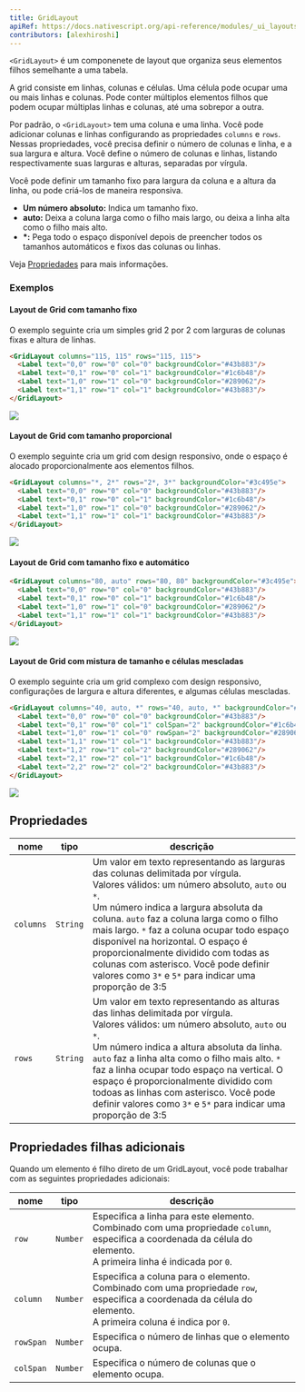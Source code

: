 ```yaml
---
title: GridLayout
apiRef: https://docs.nativescript.org/api-reference/modules/_ui_layouts_grid_layout_
contributors: [alexhiroshi]
---
```


`<GridLayout>` é um componenete de layout que organiza seus elementos filhos semelhante a uma tabela.

A grid consiste em linhas, colunas e células. Uma célula pode ocupar uma ou mais linhas e colunas. Pode conter múltiplos elementos filhos que podem ocupar múltiplas linhas e colunas, até uma sobrepor a outra.

Por padrão, o `<GridLayout>` tem uma coluna e uma linha. Você pode adicionar colunas e linhas configurando as propriedades `columns` e `rows`. Nessas propriedades, você precisa definir o número de colunas e linha, e a sua largura e altura. Você define o número de colunas e linhas, listando respectivamente suas larguras e alturas, separadas por vírgula.

Você pode definir um tamanho fixo para largura da coluna e a altura da linha, ou pode criá-los de maneira responsiva.

* **Um número absoluto:** Indica um tamanho fixo.
* **auto:** Deixa a coluna larga como o filho mais largo, ou deixa a linha alta como o filho mais alto.
* **\*:** Pega todo o espaço disponível depois de preencher todos os tamanhos automáticos e fixos das colunas ou linhas.

Veja [Propriedades](#propriedades) para mais informações.

### Exemplos

#### Layout de Grid com tamanho fixo

O exemplo seguinte cria um simples grid 2 por 2 com larguras de colunas fixas e altura de linhas.

```html
<GridLayout columns="115, 115" rows="115, 115">
  <Label text="0,0" row="0" col="0" backgroundColor="#43b883"/>
  <Label text="0,1" row="0" col="1" backgroundColor="#1c6b48"/>
  <Label text="1,0" row="1" col="0" backgroundColor="#289062"/>
  <Label text="1,1" row="1" col="1" backgroundColor="#43b883"/>
</GridLayout>
```
<img class="md:w-1/2 lg:w-1/3" src="https://art.nativescript-vue.org/layouts/grid_layout.svg" />

#### Layout de Grid com tamanho proporcional

O exemplo seguinte cria um grid com design responsivo, onde o espaço é alocado proporcionalmente aos elementos filhos.

```html
<GridLayout columns="*, 2*" rows="2*, 3*" backgroundColor="#3c495e">
  <Label text="0,0" row="0" col="0" backgroundColor="#43b883"/>
  <Label text="0,1" row="0" col="1" backgroundColor="#1c6b48"/>
  <Label text="1,0" row="1" col="0" backgroundColor="#289062"/>
  <Label text="1,1" row="1" col="1" backgroundColor="#43b883"/>
</GridLayout>
```
<img class="md:w-1/2 lg:w-1/3" src="https://art.nativescript-vue.org/layouts/grid_layout_star_sizing.svg" />

#### Layout de Grid com tamanho fixo e automático

```html
<GridLayout columns="80, auto" rows="80, 80" backgroundColor="#3c495e">
  <Label text="0,0" row="0" col="0" backgroundColor="#43b883"/>
  <Label text="0,1" row="0" col="1" backgroundColor="#1c6b48"/>
  <Label text="1,0" row="1" col="0" backgroundColor="#289062"/>
  <Label text="1,1" row="1" col="1" backgroundColor="#43b883"/>
</GridLayout>
```
<img class="md:w-1/2 lg:w-1/3" src="https://art.nativescript-vue.org/layouts/grid_layout_fixed_auto.svg" />

#### Layout de Grid com mistura de tamanho e células mescladas

O exemplo seguinte cria um grid complexo com design responsivo, configurações de largura e altura diferentes, e algumas células mescladas.

```html
<GridLayout columns="40, auto, *" rows="40, auto, *" backgroundColor="#3c495e">
  <Label text="0,0" row="0" col="0" backgroundColor="#43b883"/>
  <Label text="0,1" row="0" col="1" colSpan="2" backgroundColor="#1c6b48"/>
  <Label text="1,0" row="1" col="0" rowSpan="2" backgroundColor="#289062"/>
  <Label text="1,1" row="1" col="1" backgroundColor="#43b883"/>
  <Label text="1,2" row="1" col="2" backgroundColor="#289062"/>
  <Label text="2,1" row="2" col="1" backgroundColor="#1c6b48"/>
  <Label text="2,2" row="2" col="2" backgroundColor="#43b883"/>
</GridLayout>
```
<img class="md:w-1/2 lg:w-1/3" src="https://art.nativescript-vue.org/layouts/grid_layout_complex.svg" />

## Propriedades

| nome | tipo | descrição |
|------|------|-------------|
`columns` | `String` | Um valor em texto representando as larguras das colunas delimitada por vírgula.<br/>Valores válidos: um número absoluto, `auto` ou `*`.<br/>Um número indica a largura absoluta da coluna. `auto` faz a coluna larga como o filho mais largo. `*` faz a coluna ocupar todo espaço disponível na horizontal. O espaço é proporcionalmente dividido com todas as colunas com asterisco. Você pode definir valores como `3*` e `5*` para indicar uma proporção de 3:5
`rows` | `String` |Um valor em texto representando as alturas das linhas delimitada por vírgula.<br/>Valores válidos: um número absoluto, `auto` ou `*`.<br/>Um número indica a altura absoluta da linha. `auto` faz a linha alta como o filho mais alto. `*` faz a linha ocupar todo espaço na vertical. O espaço é proporcionalmente dividido com todoas as linhas com asterisco. Você pode definir valores como `3*` e `5*` para indicar uma proporção de 3:5

## Propriedades filhas adicionais

Quando um elemento é filho direto de um GridLayout, você pode trabalhar com as seguintes propriedades adicionais:

| nome | tipo | descrição |
|------|------|-------------|
`row` | `Number` | Especifica a linha para este elemento. Combinado com uma propriedade `column`, especifica a coordenada da célula do elemento.<br/>A primeira linha é indicada por `0`.
`column` | `Number` | Especifica a coluna para o elemento. Combinado com uma propriedade `row`, especifica a coordenada da célula do elemento.<br/>A primeira coluna é indica por `0`.
`rowSpan` | `Number` | Especifica o número de linhas que o elemento ocupa.
`colSpan` | `Number` | Especifica o número de colunas que o elemento ocupa.
